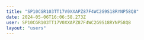 ```yaml
---
title: "SP10CGR103TT17V0XXAPZ87F4WC2G9S18RYNP58Q8"
date: 2024-05-06T16:06:58.273Z
user: SP10CGR103TT17V0XXAPZ87F4WC2G9S18RYNP58Q8
layout: "users"
---
```

    